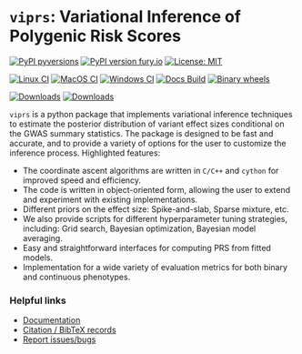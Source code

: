 # `viprs`: Variational Inference of Polygenic Risk Scores

[![PyPI pyversions](https://img.shields.io/pypi/pyversions/viprs.svg)](https://pypi.python.org/pypi/viprs/)
[![PyPI version fury.io](https://badge.fury.io/py/viprs.svg)](https://pypi.python.org/pypi/viprs/)
[![License: MIT](https://img.shields.io/badge/License-MIT-yellow.svg)](https://opensource.org/licenses/MIT)

[![Linux CI](https://github.com/shz9/viprs/actions/workflows/ci-linux.yml/badge.svg)](https://github.com/shz9/viprs/actions/workflows/ci-linux.yml)
[![MacOS CI](https://github.com/shz9/viprs/actions/workflows/ci-osx.yml/badge.svg)](https://github.com/shz9/viprs/actions/workflows/ci-osx.yml)
[![Windows CI](https://github.com/shz9/viprs/actions/workflows/ci-windows.yml/badge.svg)](https://github.com/shz9/viprs/actions/workflows/ci-windows.yml)
[![Docs Build](https://github.com/shz9/viprs/actions/workflows/ci-docs.yml/badge.svg)](https://github.com/shz9/viprs/actions/workflows/ci-docs.yml)
[![Binary wheels](https://github.com/shz9/viprs/actions/workflows/wheels.yml/badge.svg)](https://github.com/shz9/viprs/actions/workflows/wheels.yml)


[![Downloads](https://static.pepy.tech/badge/viprs)](https://pepy.tech/project/viprs)
[![Downloads](https://static.pepy.tech/badge/viprs/month)](https://pepy.tech/project/viprs)


`viprs` is a python package that implements variational inference techniques to estimate the posterior distribution 
of variant effect sizes conditional on the GWAS summary statistics. The package is designed to be fast and accurate, 
and to provide a variety of options for the user to customize the inference process.
Highlighted features:

* The coordinate ascent algorithms are written in `C/C++` and `cython` for improved speed and efficiency.
* The code is written in object-oriented form, allowing the user to extend and 
experiment with existing implementations.
* Different priors on the effect size: Spike-and-slab, Sparse mixture, etc.
* We also provide scripts for different hyperparameter tuning strategies, including: 
Grid search, Bayesian optimization, Bayesian model averaging.
* Easy and straightforward interfaces for computing PRS from fitted models.
* Implementation for a wide variety of evaluation metrics for both binary and continuous phenotypes.


### Helpful links

- [Documentation](https://shz9.github.io/viprs/)
- [Citation / BibTeX records](./CITATION.md)
- [Report issues/bugs](https://github.com/shz9/viprs/issues)